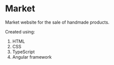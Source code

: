# Market
Market website for the sale of handmade products.


Created using:

  1. HTML
  2. CSS
  3. TypeScript 
  4. Angular framework 

